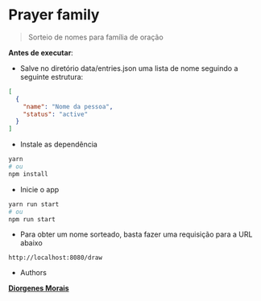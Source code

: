 # Prayer family

> Sorteio de nomes para família de oração

**Antes de executar**:

- Salve no diretório data/entries.json uma lista de nome seguindo a seguinte estrutura:

```json
[
  {
    "name": "Nome da pessoa",
    "status": "active"
  }
]
```

- Instale as dependência

```bash
yarn
# ou
npm install
```

- Inicie o app

```bash
yarn run start
# ou
npm run start
```

- Para obter um nome sorteado, basta fazer uma requisição para a URL abaixo

```text
http://localhost:8080/draw
```

- Authors

[**Diorgenes Morais**](https://github.com/diorgenesmorais)

